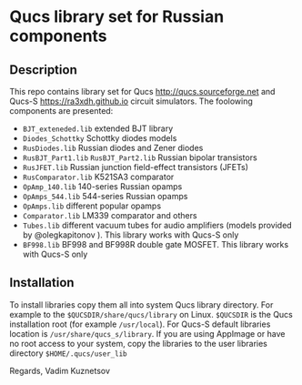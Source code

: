 # Qucs library set for Russian components

## Description

This repo contains library set for Qucs http://qucs.sourceforge.net and Qucs-S https://ra3xdh.github.io circuit simulators. The foolowing components are presented:

 - `BJT_exteneded.lib` extended BJT library
 - `Diodes_Schottky` Schottky diodes models
 - `RusDiodes.lib` Russian diodes and Zener diodes
 - `RusBJT_Part1.lib` `RusBJT_Part2.lib` Russian bipolar transistors
 - `RusJFET.lib` Russian junction field-effect transistors (JFETs)
 - `RusComparator.lib` K521SA3 comparator
 - `OpAmp_140.lib` 140-series Russian opamps
 - `OpAmps_544.lib` 544-series Russian opamps
 - `OpAmps.lib` different popular opamps
 - `Comparator.lib` LM339 comparator and others
 - `Tubes.lib` different vacuum tubes for audio amplifiers (models provided by @olegkapitonov ). This library works with Qucs-S only
 - `BF998.lib` BF998 and BF998R double gate MOSFET. This library works with Qucs-S only

## Installation

To install libraries copy them all into system Qucs library directory. For example to the `$QUCSDIR/share/qucs/library` on Linux. `$QUCSDIR` is the Qucs installation root (for example `/usr/local`). For Qucs-S default libraries location is `/usr/share/qucs_s/library`. If you are using AppImage or have no root access to your system, copy the libraries to the user libraries directory `$HOME/.qucs/user_lib`

Regards, 
Vadim Kuznetsov

